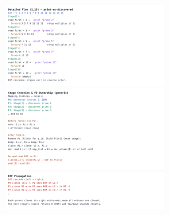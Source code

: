 ![Flow example](flow_example.svg)
![Stage creation & FDs](stage_creation.svg)
![EOF propagation](eof_cascade.svg)

